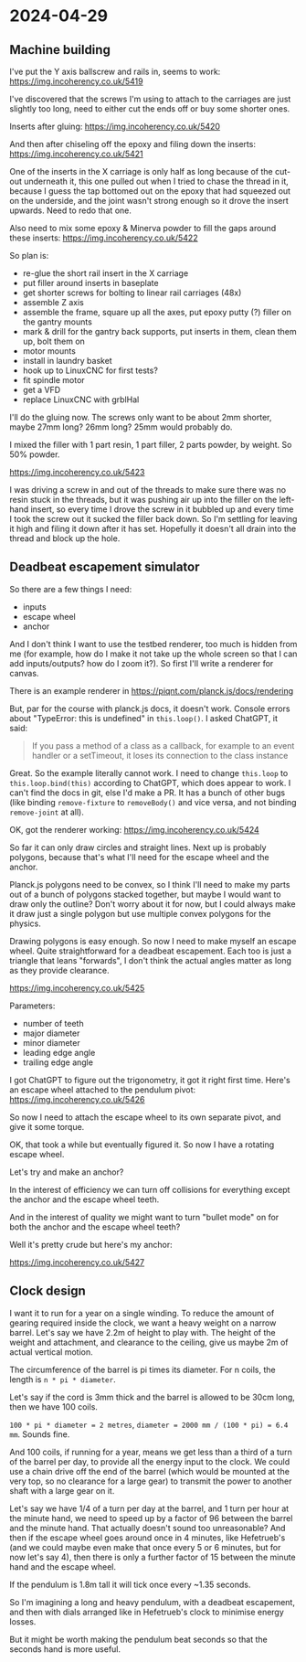 # 2024-04-29

## Machine building

I've put the Y axis ballscrew and rails in, seems to work: https://img.incoherency.co.uk/5419

I've discovered that the screws I'm using to attach to the carriages are just slightly too long,
need to either cut the ends off or buy some shorter ones.

Inserts after gluing: https://img.incoherency.co.uk/5420

And then after chiseling off the epoxy and filing down the inserts: https://img.incoherency.co.uk/5421

One of the inserts in the X carriage is only half as long because of the cut-out underneath it, this one pulled out
when I tried to chase the thread in it, because I guess the tap bottomed out on the epoxy that had squeezed out on
the underside, and the joint wasn't strong enough so it drove the insert upwards. Need to redo that one.

Also need to mix some epoxy & Minerva powder to fill the gaps around these inserts: https://img.incoherency.co.uk/5422

So plan is:

 * re-glue the short rail insert in the X carriage
 * put filler around inserts in baseplate
 * get shorter screws for bolting to linear rail carriages (48x)
 * assemble Z axis
 * assemble the frame, square up all the axes, put epoxy putty (?) filler on the gantry mounts
 * mark & drill for the gantry back supports, put inserts in them, clean them up, bolt them on
 * motor mounts
 * install in laundry basket
 * hook up to LinuxCNC for first tests?
 * fit spindle motor
 * get a VFD
 * replace LinuxCNC with grblHal

I'll do the gluing now. The screws only want to be about 2mm shorter, maybe 27mm long? 26mm long? 25mm would probably
do.

I mixed the filler with 1 part resin, 1 part filler, 2 parts powder, by weight. So 50% powder.

https://img.incoherency.co.uk/5423

I was driving a screw in and out of the threads to make sure there was no resin stuck in the threads, but it was pushing
air up into the filler on the left-hand insert, so every time I drove the screw in it bubbled up and every time I took
the screw out it sucked the filler back down. So I'm settling for leaving it high and filing it down after it has set.
Hopefully it doesn't all drain into the thread and block up the hole.

## Deadbeat escapement simulator

So there are a few things I need:

 * inputs
 * escape wheel
 * anchor

And I don't think I want to use the testbed renderer, too much is hidden from me (for example, how do I make it not take
up the whole screen so that I can add inputs/outputs? how do I zoom it?). So first I'll write a renderer for canvas.

There is an example renderer in https://piqnt.com/planck.js/docs/rendering

But, par for the course with planck.js docs, it doesn't work. Console errors about "TypeError: this is undefined" in
`this.loop()`. I asked ChatGPT, it said:

> If you pass a method of a class as a callback, for example to an event handler or a setTimeout, it loses its connection to the class instance

Great. So the example literally cannot work. I need to change `this.loop` to `this.loop.bind(this)` according to ChatGPT,
which does appear to work. I can't find the docs in git, else I'd make a PR. It has a bunch of other bugs (like binding `remove-fixture`
to `removeBody()` and vice versa, and not binding `remove-joint` at all).

OK, got the renderer working: https://img.incoherency.co.uk/5424

So far it can only draw circles and straight lines. Next up is probably polygons, because that's what I'll need for the escape wheel
and the anchor.

Planck.js polygons need to be convex, so I think I'll need to make my parts out of a bunch of polygons stacked together, but maybe I
would want to draw only the outline? Don't worry about it for now, but I could always make it draw just a single polygon but use multiple
convex polygons for the physics.

Drawing polygons is easy enough. So now I need to make myself an escape wheel. Quite straightforward for a deadbeat escapement.
Each too is just a triangle that leans "forwards", I don't think the actual angles matter as long as they provide clearance.

https://img.incoherency.co.uk/5425

Parameters:

 * number of teeth
 * major diameter
 * minor diameter
 * leading edge angle
 * trailing edge angle

I got ChatGPT to figure out the trigonometry, it got it right first time. Here's an escape
wheel attached to the pendulum pivot: https://img.incoherency.co.uk/5426

So now I need to attach the escape wheel to its own separate pivot, and give it some torque.

OK, that took a while but eventually figured it. So now I have a rotating escape wheel.

Let's try and make an anchor?

In the interest of efficiency we can turn off collisions for everything except the anchor and the escape wheel teeth.

And in the interest of quality we might want to turn "bullet mode" on for both the anchor and the escape wheel teeth?

Well it's pretty crude but here's my anchor:

https://img.incoherency.co.uk/5427

## Clock design

I want it to run for a year on a single winding. To reduce the amount of gearing required inside the clock, we want a heavy
weight on a narrow barrel. Let's say we have 2.2m of height to play with. The height of the weight and attachment, and
clearance to the ceiling, give us maybe 2m of actual vertical motion.

The circumference of the barrel is pi times its diameter. For n coils, the length is `n * pi * diameter`.

Let's say if the cord is 3mm thick and the barrel is allowed to be 30cm long, then we have 100 coils.

`100 * pi * diameter = 2 metres`, `diameter = 2000 mm / (100 * pi) = 6.4 mm`. Sounds fine.

And 100 coils, if running for a year, means we get less than a third of a turn of the barrel per day, to provide all
the energy input to the clock. We could use a chain drive off the end of the barrel (which would be mounted at the
very top, so no clearance for a large gear) to transmit the power to another shaft with a large gear on it.

Let's say we have 1/4 of a turn per day at the barrel, and 1 turn per hour at the minute hand, we need to speed up
by a factor of 96 between the barrel and the minute hand. That actually doesn't sound too unreasonable? And then
if the escape wheel goes around once in 4 minutes, like Hefetrueb's (and we could maybe even make that once every 5
or 6 minutes, but for now let's say 4), then there is only a further factor of 15 between the minute hand and the
escape wheel.

If the pendulum is 1.8m tall it will tick once every ~1.35 seconds.

So I'm imagining a long and heavy pendulum, with a deadbeat escapement, and then with dials arranged like in
Hefetrueb's clock to minimise energy losses.

But it might be worth making the pendulum beat seconds so that the seconds hand is more useful.
